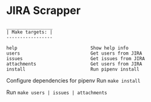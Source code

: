 # JIRA Scrapper
```
_________________
| Make targets: |
-----------------

help                           Show help info
users                          Get users from JIRA
issues                         Get issues from JIRA
attachments                    Get users from JIRA
install                        Run pipenv install
```

Configure dependencies for pipenv
Run `make install`

Run `make users | issues | attachments`
